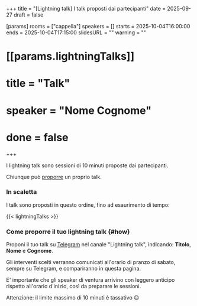 +++
title = "[Lightning talk] I talk proposti dai partecipanti"
date = 2025-09-27
draft = false

[params]
rooms = ["cappella"]
speakers = []
starts = 2025-10-04T16:00:00
ends = 2025-10-04T17:15:00
slidesURL = ""
warning = ""

# [[params.lightningTalks]]
# title = "Talk"
# speaker = "Nome Cognome"
# done = false
+++

I lightning talk sono sessioni di 10 minuti proposte dai partecipanti.

Chiunque può [proporre](#how) un proprio talk.

### In scaletta

I talk sono proposti in questo ordine, fino ad esaurimento di tempo:

{{< lightningTalks >}}

### Come proporre il tuo lightning talk {#how}

Proponi il tuo talk su [Telegram](https://t.me/devfest_modena/300) nel canale "Lightning talk", indicando: **Titolo**, **Nome** e **Cognome**.

Gli interventi scelti verranno comunicati all'orario di pranzo di sabato, sempre su Telegram, e compariranno in questa pagina.

E' importante che gli speaker di ventura arrivino con leggero anticipo rispetto all'orario d'inizio, così da preparare le sessioni.

Attenzione: il limite massimo di 10 minuti è tassativo 😉
